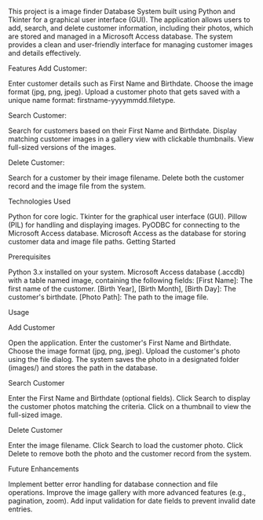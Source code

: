This project is a image finder Database System built using Python and Tkinter for a graphical user interface (GUI). The application allows users to add, search, and delete customer information, including their photos, which are stored and managed in a Microsoft Access database. The system provides a clean and user-friendly interface for managing customer images and details effectively.

Features
Add Customer:

Enter customer details such as First Name and Birthdate.
Choose the image format (jpg, png, jpeg).
Upload a customer photo that gets saved with a unique name format: firstname-yyyymmdd.filetype.

Search Customer:

Search for customers based on their First Name and Birthdate.
Display matching customer images in a gallery view with clickable thumbnails.
View full-sized versions of the images.

Delete Customer:

Search for a customer by their image filename.
Delete both the customer record and the image file from the system.

Technologies Used

Python for core logic.
Tkinter for the graphical user interface (GUI).
Pillow (PIL) for handling and displaying images.
PyODBC for connecting to the Microsoft Access database.
Microsoft Access as the database for storing customer data and image file paths.
Getting Started

Prerequisites

Python 3.x installed on your system.
Microsoft Access database (.accdb) with a table named image, containing the following fields:
[First Name]: The first name of the customer.
[Birth Year], [Birth Month], [Birth Day]: The customer's birthdate.
[Photo Path]: The path to the image file.

Usage

Add Customer

Open the application.
Enter the customer's First Name and Birthdate.
Choose the image format (jpg, png, jpeg).
Upload the customer's photo using the file dialog.
The system saves the photo in a designated folder (images/) and stores the path in the database.

Search Customer

Enter the First Name and Birthdate (optional fields).
Click Search to display the customer photos matching the criteria.
Click on a thumbnail to view the full-sized image.

Delete Customer

Enter the image filename.
Click Search to load the customer photo.
Click Delete to remove both the photo and the customer record from the system.

Future Enhancements

Implement better error handling for database connection and file operations.
Improve the image gallery with more advanced features (e.g., pagination, zoom).
Add input validation for date fields to prevent invalid date entries.
